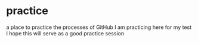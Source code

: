 # practice
a place to practice the processes of GitHub
I am practicing here for my test
I hope this will serve as a good practice session
